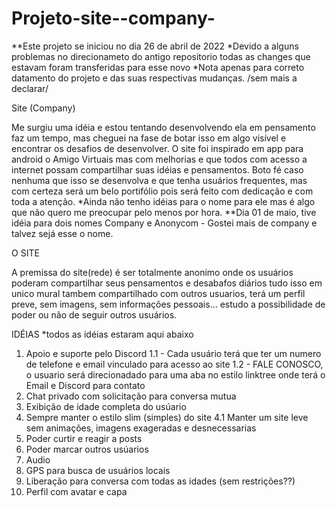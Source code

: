 # Projeto-site--company-

**Este projeto se iniciou no dia 26 de abril de 2022
*Devido a alguns problemas no direcionameto do antigo repositorio todas as changes que estavam foram transferidas para esse novo
*Nota apenas para correto datamento do projeto e das suas respectivas mudanças. 
/sem mais a declarar/


Site (Company)

Me surgiu uma idéia e estou tentando desenvolvendo ela em pensamento faz um tempo, mas cheguei na fase de botar isso em algo visível e encontrar os desafios de desenvolver. O site foi inspirado em app para android o Amigo Virtuais mas com melhorias e que todos com acesso a internet possam compartilhar suas idéias e pensamentos.
Boto fé caso nenhuma que isso se desenvolva e que tenha usuários frequentes, mas com certeza será um belo portifólio pois será feito com dedicação e com toda a atenção.
*Ainda não tenho idéias para o nome para ele mas é algo que não quero me preocupar pelo menos por hora.
**Dia 01 de maio, tive idéia para dois nomes Company e Anonycom - Gostei mais de company e talvez sejá esse o nome.

O SITE

A premissa do site(rede) é ser totalmente anonimo onde os usuários poderam compartilhar seus pensamentos e desabafos diários tudo isso em unico mural tambem compartilhado com outros usuarios, terá um perfil preve, sem imagens, sem informações pessoais... estudo a possibilidade de poder ou não de seguir outros usuários.



IDÉIAS
*todos as idéias estaram aqui abaixo

1. Apoio e suporte pelo Discord
1.1 - Cada usuário terá que ter um numero de telefone e email vinculado para acesso ao site
1.2 - FALE CONOSCO, o usuario será direcionadado para uma aba no estilo linktree onde terá o Email e Discord para contato
2. Chat privado com solicitação para conversa mutua
3. Exibição de idade completa do usúario
4. Sempre manter o estilo slim (simples) do site
4.1 Manter um site leve sem animações, imagens exageradas e desnecessarias 
6. Poder curtir e reagir a posts
7. Poder marcar outros usúarios 
8. Audio
9. GPS para busca de usuários locais
10. Liberação para conversa com todas as idades (sem restrições??) 
11. Perfil com avatar e capa
